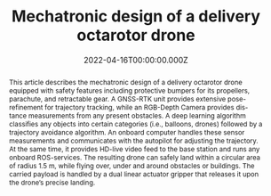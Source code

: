 ---
abstract: |-
  This article describes the mechatronic design of a
  delivery octarotor drone equipped with safety features including
  protective bumpers for its propellers, parachute, and retractable
  gear. A GNSS-RTK unit provides extensive pose-refinement for
  trajectory tracking, while an RGB-Depth Camera provides dis-
  tance measurements from any present obstacles. A deep learning
  algorithm classifies any objects into certain categories (i.e.,
  balloons, drones) followed by a trajectory avoidance algorithm.
  An onboard computer handles these sensor measurements and
  communicates with the autopilot for adjusting the trajectory.
  At the same time, it provides HD-live video feed to the base
  station and runs any onboard ROS-services. The resulting drone
  can safely land within a circular area of radius 1.5 m, while
  flying over, under and around obstacles or buildings. The carried
  payload is handled by a dual linear actuator gripper that releases
  it upon the drone’s precise landing.
slides: ""
url_pdf: ""
publication_types:
  - "1"
authors:
  - Nikolaos Evangeliou
  - Nikolaos Giakoumidis
  - Dimitris Chaikalis
  - Athanasios Tsoukalas
  - Halil Utku Unlu
  - Daitao Xing
  - Anthony Tzes
author_notes: []
publication: in *Tht 2022 International Conference on Mechatronics and Electrical Engineering *
summary:   This article describes the mechatronic design of a
  delivery octarotor drone equipped with safety features including
  protective bumpers for its propellers...
url_project: ""
publication_short: In *MEEE2022*
url_source: ""
url_video: ""
title: Mechatronic design of a delivery octarotor drone
doi: ""
featured: false
tags: []
projects: []
image:
  caption: "Drone"
  focal_point: ""
  preview_only: false
date: 2022-04-16T00:00:00.000Z
url_slides: ""
publishDate: 2022-04-16T00:00:00Z
url_poster: ""
url_code: ""
---